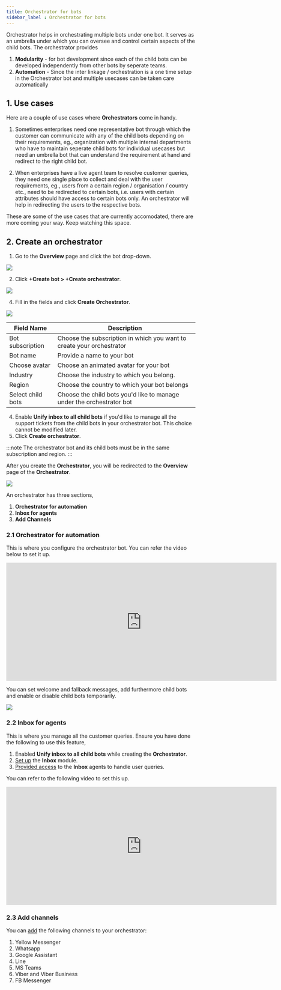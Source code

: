 ```yaml
---
title: Orchestrator for bots
sidebar_label : Orchestrator for bots
---
```


Orchestrator helps in orchestrating multiple bots under one bot. It serves as an umbrella under which you can oversee and control certain aspects of the child bots. The orchestrator provides 

1. **Modularity** - for bot development since each of the child bots can be developed independently from other bots by seperate teams.
2. **Automation** - Since the inter linkage / orchestration is a one time setup in the Orchestrator bot and multiple usecases can be taken care automatically

## 1. Use cases

Here are a couple of use cases where **Orchestrators** come in handy.

1. Sometimes enterprises need one representative bot through which the customer can communicate with any of the child bots depending on their requirements, eg., organization with multiple internal departments who have to maintain seperate child bots for individual usecases but need an umbrella bot that can understand the requirement at hand and redirect to the right child bot. 

2. When enterprises have a live agent team to resolve customer queries, they need one single place to collect and deal with the user requirements, eg., users from a certain region / organisation / country etc., need to be redirected to certain bots, i.e. users with certain attributes should have access to certain bots only. An orchestrator will help in redirecting the users to the respective bots.

These are some of the use cases that are currently accomodated, there are more coming your way. Keep watching this space.

## 2. Create an orchestrator

1. Go to the **Overview** page and click the bot drop-down.

![](https://i.imgur.com/O6eFHj0.png)

2. Click **+Create bot > +Create orchestrator**. 

![](https://i.imgur.com/PyPHPA9.png)

4. Fill in the fields and click **Create Orchestrator**.

![](https://i.imgur.com/fG0HKTr.png)

| Field Name | Description | 
| -------- | -------- | 
| Bot subscription     | Choose the subscription in which you want to create your orchestrator     |
|Bot name| Provide a name to your bot|
|Choose avatar| Choose an animated avatar for your bot|
|Industry| Choose the industry to which you belong.|
|Region| Choose the country to which your bot belongs|
|Select child bots| Choose the child bots you'd like to manage under the orchestrator bot|

4. Enable **Unify inbox to all child bots** if you'd like to manage all the support tickets from the child bots in your orchestrator bot. This choice cannot be modified later.
5. Click **Create orchestrator**.

:::note
The orchestrator bot and its child bots must be in the same subscription and region.
:::

After you create the **Orchestrator**, you will be redirected to the **Overview** page of the **Orchestrator**. 

![](https://i.imgur.com/qoAKx4q.png)


An orchestrator has three sections,

1. **Orchestrator for automation**
2. **Inbox for agents**
3. **Add Channels**

### 2.1 Orchestrator for automation

This is where you configure the orchestrator bot. You can refer the video below to set it up.

<iframe width="720" height="315" src="https://www.youtube.com/embed/LKnYlHE1MxQ" title="YouTube video player" frameborder="0" allow="accelerometer; autoplay; clipboard-write; encrypted-media; gyroscope; picture-in-picture; web-share" allowfullscreen></iframe>

You can set welcome and fallback messages, add furthermore child bots and enable or disable child bots temporarily.

![](https://i.imgur.com/4oj8aRi.png)


### 2.2 Inbox for agents

This is where you manage all the customer queries. Ensure you have done the following to use this feature,

1. Enabled **Unify inbox to all child bots** while creating the **Orchestrator**. 
2. [Set up](https://docs.yellow.ai/docs/platform_concepts/inbox#try) the **Inbox** module.
3. [Provided access](https://docs.yellow.ai/docs/platform_concepts/inbox#-3-manage-support-agents) to the **Inbox** agents to handle user queries.

You can refer to the following video to set this up.

<iframe width="720" height="315" src="https://www.youtube.com/embed/dZ1zYsBXKs4" title="YouTube video player" frameborder="0" allow="accelerometer; autoplay; clipboard-write; encrypted-media; gyroscope; picture-in-picture; web-share" allowfullscreen></iframe>

### 2.3 Add channels

You can [add](https://docs.yellow.ai/docs/platform_concepts/channelConfiguration/overview) the following channels to your orchestrator:

1. Yellow Messenger
2. Whatsapp
3. Google Assistant
4. Line
5. MS Teams
6. Viber and Viber Business
7. FB Messenger

